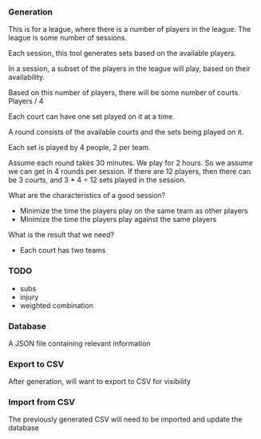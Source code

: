 
### Generation

This is for a league, where there is a number of players in the league. The league is some number of sessions.

Each session, this tool generates sets based on the available players.

In a session, a subset of the players in the league will play, based on their availability.

Based on this number of players, there will be some number of courts. Players / 4

Each court can have one set played on it at a time.

A round consists of the available courts and the sets being played on it.

Each set is played by 4 people, 2 per team.

Assume each round takes 30 minutes. We play for 2 hours. So we assume we can get in 4 rounds per session. If there are 12 players, then there can be 3 courts, and 3 * 4 = 12 sets played in the session.

What are the characteristics of a good session?
- Minimize the time the players play on the same team as other players
- Minimize the time the players play against the same players

What is the result that we need?
- Each court has two teams

### TODO
- subs
- injury
- weighted combination

### Database
A JSON file containing relevant information

### Export to CSV
After generation, will want to export to CSV for visibility

### Import from CSV
The previously generated CSV will need to be imported and update the database